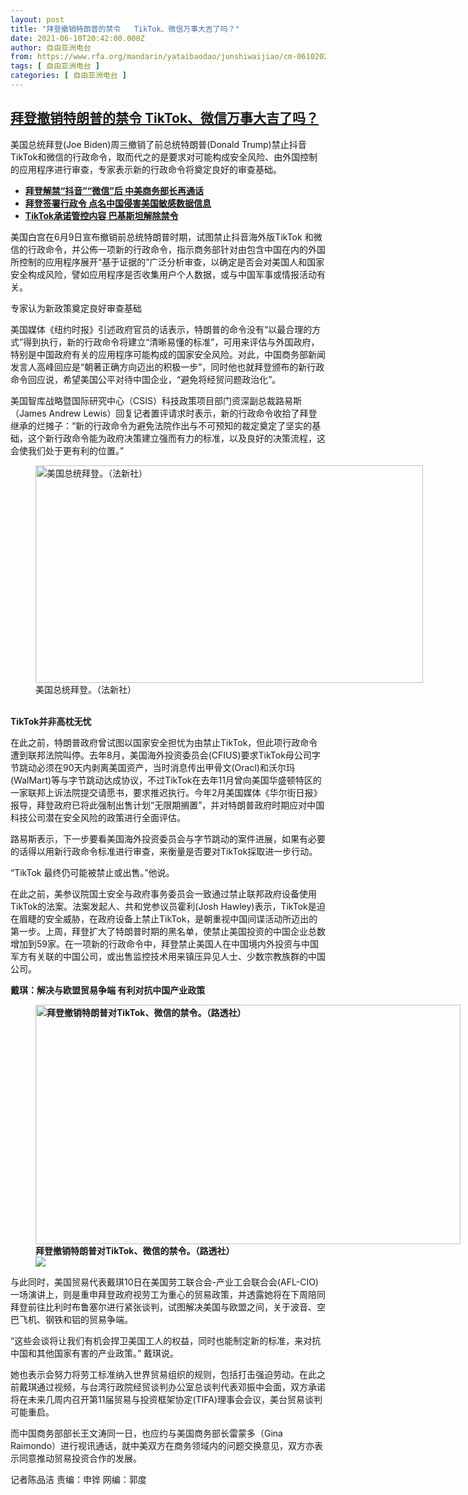 ```yaml
---
layout: post
title: "拜登撤销特朗普的禁令   TikTok、微信万事大吉了吗？"
date: 2021-06-10T20:42:00.000Z
author: 自由亚洲电台
from: https://www.rfa.org/mandarin/yataibaodao/junshiwaijiao/cm-06102021141552.html
tags: [ 自由亚洲电台 ]
categories: [ 自由亚洲电台 ]
---
```

<!--1623357720000-->
[拜登撤销特朗普的禁令   TikTok、微信万事大吉了吗？](https://www.rfa.org/mandarin/yataibaodao/junshiwaijiao/cm-06102021141552.html)
------

<div>
<p>美国总统拜登(Joe Biden)周三撤销了前总统特朗普(Donald Trump)禁止抖音TikTok和微信的行政命令，取而代之的是要求对可能构成安全风险、由外国控制的应用程序进行审查，专家表示新的行政命令将奠定良好的审查基础。</p><ul><li><strong><a href="https://www.rfa.org/mandarin/Xinwen/wul0610b-06102021032719.html">拜登解禁“抖音”“微信”后 中美商务部长再通话</a></strong></li><li><strong><a href="https://www.rfa.org/mandarin/Xinwen/7-06092021114917.html">拜登签署行政令 点名中国侵害美国敏感数据信息</a></strong></li><li><a href="https://www.rfa.org/mandarin/Xinwen/6-04012021125706.html"><strong>TikTok承诺管控内容 巴基斯坦解除禁令</strong></a></li></ul><p>美国白宫在6月9日宣布撤销前总统特朗普时期，试图禁止抖音海外版TikTok 和微信的行政命令，并公佈一项新的行政命令，指示商务部针对由包含中国在内的外国所控制的应用程序展开“基于证据的”广泛分析审查，以确定是否会对美国人和国家安全构成风险，譬如应用程序是否收集用户个人数据，或与中国军事或情报活动有关。</p><p>专家认为新政策奠定良好审查基础</p><p>美国媒体《纽约时报》引述政府官员的话表示，特朗普的命令没有“以最合理的方式”得到执行，新的行政命令将建立“清晰易懂的标准”，可用来评估与外国政府，特别是中国政府有关的应用程序可能构成的国家安全风险。对此，中国商务部新闻发言人高峰回应是“朝著正确方向迈出的积极一步”，同时他也就拜登颁布的新行政命令回应说，希望美国公平对待中国企业，“避免将经贸问题政治化”。</p><p>美国智库战略暨国际研究中心（CSIS）科技政策项目部门资深副总裁路易斯（James Andrew Lewis）回复记者置评请求时表示，新的行政命令收拾了拜登继承的烂摊子：“新的行政命令为避免法院作出与不可预知的裁定奠定了坚实的基础，这个新行政命令能为政府决策建立强而有力的标准，以及良好的决策流程，这会使我们处于更有利的位置。”</p><p><figure class="image-richtext image-inline captioned" style="width:620px;"><img alt="美国总统拜登。（法新社）" height="348" src="https://www.rfa.org/mandarin/yataibaodao/junshiwaijiao/cm-06102021141552.html/047add90-4bda-4882-9f51-694d972ab41f.jpeg/@@images/600581d7-52ed-463f-9d1d-df90c71588ee.jpeg" title="1" width="620"/><figcaption class="image-caption">美国总统拜登。（法新社）</figcaption><small></small></figure><br/><strong>TikTok并非高枕无忧</strong></p><p>在此之前，特朗普政府曾试图以国家安全担忧为由禁止TikTok，但此项行政命令遭到联邦法院叫停。去年8月，美国海外投资委员会(CFIUS)要求TikTok母公司字节跳动必须在90天内剥离美国资产，当时消息传出甲骨文(Oracl)和沃尔玛(WalMart)等与字节跳动达成协议，不过TikTok在去年11月曾向美国华盛顿特区的一家联邦上诉法院提交请愿书，要求推迟执行。今年2月美国媒体《华尔街日报》报导，拜登政府已将此强制出售计划“无限期搁置”，并对特朗普政府时期应对中国科技公司潜在安全风险的政策进行全面评估。</p><p>路易斯表示，下一步要看美国海外投资委员会与字节跳动的案件进展，如果有必要的话得以用新行政命令标准进行审查，来衡量是否要对TikTok採取进一步行动。</p><p>“TikTok 最终仍可能被禁止或出售。”他说。</p><p>在此之前，美参议院国土安全与政府事务委员会一致通过禁止联邦政府设备使用TikTok的法案。法案发起人、共和党参议员霍利(Josh Hawley)表示，TikTok是迫在眉睫的安全威胁，在政府设备上禁止TikTok，是朝重视中国间谍活动所迈出的第一步。上周，拜登扩大了特朗普时期的黑名单，使禁止美国投资的中国企业总数增加到59家。在一项新的行政命令中，拜登禁止美国人在中国境内外投资与中国军方有关联的中国公司，或出售监控技术用来镇压异见人士、少数宗教族群的中国公司。</p><p><strong>戴琪：解决与欧盟贸易争端 有利对抗中国产业政策</strong></p><p><strong><figure class="image-richtext image-inline captioned" style="width:680px;"><img alt="拜登撤销特朗普对TikTok、微信的禁令。（路透社）" height="383" src="https://www.rfa.org/mandarin/yataibaodao/junshiwaijiao/cm-06102021141552.html/974ac1b2-15ec-4351-b6aa-0c559b64e7bd.jpeg/@@images/ce27c450-6a3f-4585-b0e2-ed5c7b9054e4.jpeg" title="2" width="680"/><figcaption class="image-caption">拜登撤销特朗普对TikTok、微信的禁令。（路透社）</figcaption><small></small><div id="zoomattribute"><a data-caption="拜登撤销特朗普对TikTok、微信的禁令。（路透社）" data-fancybox="" href="https://www.rfa.org/mandarin/yataibaodao/junshiwaijiao/cm-06102021141552.html/974ac1b2-15ec-4351-b6aa-0c559b64e7bd.jpeg" id="single_image" title="拜登撤销特朗普对TikTok、微信的禁令。（路透社）"><img src="/++plone++rfa-resources/img/icon-zoom.png"/></a></div></figure></strong></p><p>与此同时，美国贸易代表戴琪10日在美国劳工联合会-产业工会联合会(AFL-CIO)一场演讲上，则是重申拜登政府视劳工为重心的贸易政策，并透露她将在下周陪同拜登前往比利时布鲁塞尔进行紧张谈判，试图解决美国与欧盟之间，关于波音、空巴飞机、钢铁和铝的贸易争端。</p><p>“这些会谈将让我们有机会捍卫美国工人的权益，同时也能制定新的标准，来对抗中国和其他国家有害的产业政策。” 戴琪说。</p><p>她也表示会努力将劳工标准纳入世界贸易组织的规则，包括打击强迫劳动。在此之前戴琪通过视频，与台湾行政院经贸谈判办公室总谈判代表邓振中会面，双方承诺将在未来几周内召开第11届贸易与投资框架协定(TIFA)理事会会议，美台贸易谈判可能重启。</p><p>而中国商务部部长王文涛同一日，也应约与美国商务部长雷蒙多（Gina Raimondo）进行视讯通话，就中美双方在商务领域内的问题交换意见，双方亦表示同意推动贸易投资合作的发展。</p><p>记者陈品洁 责编：申铧 网编：郭度</p><p></p><p></p>
</div>
